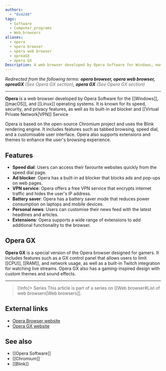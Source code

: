 ```yaml
---
authors:
  - "0x4248"
tags:
  - Software
  - Computer_programs
  - Web_browsers
aliases: 
  - opera
  - opera browser
  - opera web browser
  - opreaGX
  - opera GX
Description: A web browser developed by Opera Software for Windows, macOS, and Linux operating systems.
---
```


*Redirected from the following terms: <strong>opera browser, opera web browser, opreaGX</strong> <span style="color:#666">(See Opera GX section)</span>, <strong>opera GX</strong> <span style="color:#666">(See Opera GX section)</span>*
<hr>

**Opera** is a web browser developed by Opera Software for the [[Windows]], [[macOS]], and [[Linux]] operating systems. It is known for its speed, security, and privacy features, as well as its built-in ad blocker and [[Virtual Private Network|VPN]] Service

Opera is based on the open-source Chromium project and uses the Blink rendering engine. It includes features such as tabbed browsing, speed dial, and a customisable user interface. Opera also supports extensions and themes to enhance the user's browsing experience.

## Features
- **Speed dial**: Users can access their favourite websites quickly from the speed dial page.
- **Ad blocker**: Opera has a built-in ad blocker that blocks ads and pop-ups on web pages.
- **VPN service**: Opera offers a free VPN service that encrypts internet traffic and hides the user's IP address.
- **Battery saver**: Opera has a battery saver mode that reduces power consumption on laptops and mobile devices.
- **Personal news**: Users can customise their news feed with the latest headlines and articles.
- **Extensions**: Opera supports a wide range of extensions to add additional functionality to the browser.

## Opera GX
**Opera GX** is a special version of the Opera browser designed for gamers. It includes features such as a GX control panel that allows users to limit [[CPU]], [[RAM]], and network usage, as well as a built-in Twitch integration for watching live streams. Opera GX also has a gaming-inspired design with custom themes and sound effects.

---
> [!info]+ Series
> This article is part of a series on [[Web browser#List of web browsers|Web browsers]].

## External links
- [Opera Browser website](https://www.opera.com/)
- [Opera GX website](https://www.opera.com/gx)

## See also
- [[Opera Software]]
- [[Chromium]]
- [[Blink]]
